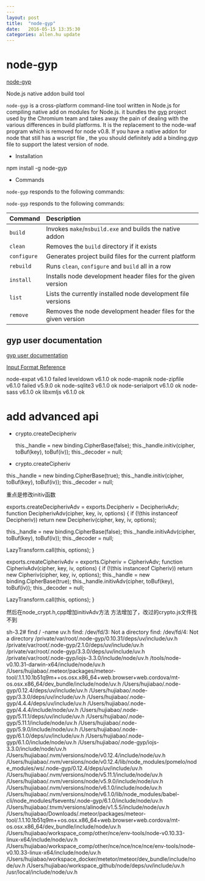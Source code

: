 ```yaml
---
---
layout: post
title:  "node-gyp"
date:   2016-05-15 13:35:30
categories: allen.hu update
---
```


# node-gyp

[node-gyp](https://github.com/nodejs/node-gyp)

Node.js native addon build tool

`node-gyp` is a cross-platform command-line tool written in Node.js for compiling native add on modules for Node.js. it bundles the [gyp](https://code.google.com/p/gyp) project used by the Chromium team and takes away the  pain of dealing with the  various differences in build platforms. It is the replacement  to the node-waf program which is removed for node v0.8. If you have a native addon for node that still has a wscript file , the you should definitely add a binding.gyp file to support the latest version of node.

* Installation

npm install -g node-gyp

* Commands

`node-gyp` responds to the following commands:

`node-gyp` responds to the following commands:

| **Command**   | **Description**
|:--------------|:---------------------------------------------------------------
| `build`       | Invokes `make`/`msbuild.exe` and builds the native addon
| `clean`       | Removes the `build` directory if it exists
| `configure`   | Generates project build files for the current platform
| `rebuild`     | Runs `clean`, `configure` and `build` all in a row
| `install`     | Installs node development header files for the given version
| `list`        | Lists the currently installed node development file versions
| `remove`      | Removes the node development header files for the given version

## gyp user documentation

[gyp user documentation](https://gyp.gsrc.io/docs/UserDocumentation.md)

[Input Format Reference](https://gyp.gsrc.io/docs/InputFormatReference.md)

node-expat v6.1.0  failed
leveldown v6.1.0 ok
node-mapnik
node-zipfile v6.1.0 failed   v5.9.0 ok
node-sqlite3 v6.1.0 ok
node-serialport v6.1.0 ok
node-sass v6.1.0 ok
libxmljs v6.1.0 ok



# add advanced api

* crypto.createDecipheriv

  this._handle = new binding.CipherBase(false);
  this._handle.initiv(cipher, toBuf(key), toBuf(iv));
  this._decoder = null;

* crypto.createCipheriv

this._handle = new binding.CipherBase(true);
this._handle.initiv(cipher, toBuf(key), toBuf(iv));
this._decoder = null;

重点是修改initiv函数


exports.createDecipherivAdv = exports.Decipheriv = DecipherivAdv;
function DecipherivAdv(cipher, key, iv, options) {
  if (!(this instanceof Decipheriv))
    return new Decipheriv(cipher, key, iv, options);

  this._handle = new binding.CipherBase(false);
  this._handle.initivAdv(cipher, toBuf(key), toBuf(iv));
  this._decoder = null;

  LazyTransform.call(this, options);
}

exports.createCipherivAdv = exports.Cipheriv = CipherivAdv;
function CipherivAdv(cipher, key, iv, options) {
  if (!(this instanceof Cipheriv))
    return new Cipheriv(cipher, key, iv, options);
  this._handle = new binding.CipherBase(true);
  this._handle.initivAdv(cipher, toBuf(key), toBuf(iv));
  this._decoder = null;

  LazyTransform.call(this, options);
}

然后在node_crypt.h,cpp增加initivAdv方法
方法增加了，改过的crypto.js文件找不到


sh-3.2# find / -name uv.h
find: /dev/fd/3: Not a directory
find: /dev/fd/4: Not a directory
/private/var/root/.node-gyp/0.10.31/deps/uv/include/uv.h
/private/var/root/.node-gyp/2.1.0/deps/uv/include/uv.h
/private/var/root/.node-gyp/3.3.0/deps/uv/include/uv.h
/private/var/root/.node-gyp/iojs-3.3.0/include/node/uv.h
/tools/node-v0.10.31-darwin-x64/include/node/uv.h
/Users/hujiabao/.meteor/packages/meteor-tool/.1.1.10.1b51q9m++os.osx.x86_64+web.browser+web.cordova/mt-os.osx.x86_64/dev_bundle/include/node/uv.h
/Users/hujiabao/.node-gyp/0.12.4/deps/uv/include/uv.h
/Users/hujiabao/.node-gyp/3.3.0/deps/uv/include/uv.h
/Users/hujiabao/.node-gyp/4.4.4/deps/uv/include/uv.h
/Users/hujiabao/.node-gyp/4.4.4/include/node/uv.h
/Users/hujiabao/.node-gyp/5.11.1/deps/uv/include/uv.h
/Users/hujiabao/.node-gyp/5.11.1/include/node/uv.h
/Users/hujiabao/.node-gyp/5.9.0/include/node/uv.h
/Users/hujiabao/.node-gyp/6.1.0/deps/uv/include/uv.h
/Users/hujiabao/.node-gyp/6.1.0/include/node/uv.h
/Users/hujiabao/.node-gyp/iojs-3.3.0/include/node/uv.h
/Users/hujiabao/.nvm/versions/node/v0.12.4/include/node/uv.h
/Users/hujiabao/.nvm/versions/node/v0.12.4/lib/node_modules/pomelo/node_modules/ws/.node-gyp/0.12.4/deps/uv/include/uv.h
/Users/hujiabao/.nvm/versions/node/v5.11.1/include/node/uv.h
/Users/hujiabao/.nvm/versions/node/v5.9.0/include/node/uv.h
/Users/hujiabao/.nvm/versions/node/v6.1.0/include/node/uv.h
/Users/hujiabao/.nvm/versions/node/v6.1.0/lib/node_modules/babel-cli/node_modules/fsevents/.node-gyp/6.1.0/include/node/uv.h
/Users/hujiabao/.tnvm/versions/alinode/v1.5.5/include/node/uv.h
/Users/hujiabao/Downloads/.meteor/packages/meteor-tool/.1.1.10.1b51q9m++os.osx.x86_64+web.browser+web.cordova/mt-os.osx.x86_64/dev_bundle/include/node/uv.h
/Users/hujiabao/workspace_comp/other/nce/env-tools/node-v0.10.33-linux-x64/include/node/uv.h
/Users/hujiabao/workspace_comp/other/nce/nce/nce/nce/env-tools/node-v0.10.33-linux-x64/include/node/uv.h
/Users/hujiabao/workspace_docker/metetor/meteor/dev_bundle/include/node/uv.h
/Users/hujiabao/workspace_github/node/deps/uv/include/uv.h
/usr/local/include/node/uv.h


